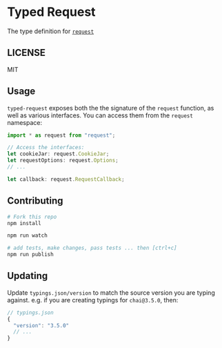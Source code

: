 # Typed Request
The type definition for [`request`](https://github.com/request/request)

## LICENSE
MIT

## Usage

`typed-request` exposes both the the signature of the `request` function,
as well as various interfaces. You can access them from the `request`
namespace:

````typescript
import * as request from "request";

// Access the interfaces:
let cookieJar: request.CookieJar;
let requestOptions: request.Options;
// ...

let callback: request.RequestCallback;

````

## Contributing

```sh
# Fork this repo
npm install

npm run watch

# add tests, make changes, pass tests ... then [ctrl+c]
npm run publish
```

## Updating
Update `typings.json/version` to match the source version you are typing against.
e.g. if you are creating typings for `chai@3.5.0`, then:
```js
// typings.json
{
  "version": "3.5.0"
  // ...
}
```
